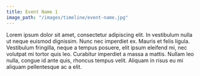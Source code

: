 ```yaml
---
title: Event Name 1
image_path: "/images/timeline/event-name.jpg"
---
```


Lorem ipsum dolor sit amet, consectetur adipiscing elit. In vestibulum nulla ut neque euismod dignissim. Nunc nec imperdiet ex. Mauris et felis ligula. Vestibulum fringilla, neque a tempus posuere, elit ipsum eleifend mi, nec volutpat mi tortor quis leo. Curabitur imperdiet a massa a mattis. Nullam leo nulla, congue id ante quis, rhoncus tempus velit. Aliquam in risus eu mi aliquam pellentesque ac a elit.
